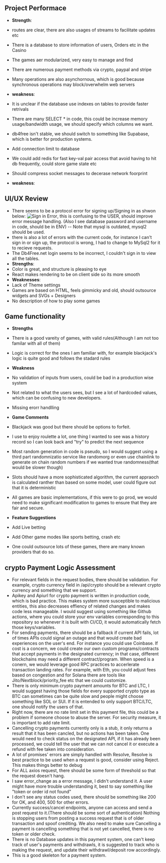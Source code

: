 ## Project Performace
+ **Strength**:
+ routes are clear, there are also usages of streams to facilitate updates etc 
+ There is a database to store information of users, Orders etc in the Casino
+ The games aer modularized, very easy to manage and find
+ There are numerous payment methods via crypto, paypal and stripe 
+ Many operations are also asynchornous, which is good because synchronous operations may block/overwhelm web servers


+ **weakness**:
+ It is unclear if the database use indexes on tables to provide faster retrivals 
+ There are many SELECT * in code, this could be increase memory usage/bandwidth usage, we should specify which columns we want. 
+ db4free isn't stable, we should switch to something like Supabase, which is better for production systems. 
+ Add connection limit to database 
+ We could add redis for fast key-val pair access that avoid having to hit db frequently, could store game state etc 
+ Should compress socket messages to decerase network foorprint

+ **weakness**:
## UI/UX Review 
+ There seems to be a protocol error for signing up/Signing in  as shwon below: 
![Sign in Error](./error_1.png), this is confusing to the USER, should improve error message handling. (Also I see database password and username in code, should be in ENV) -- Note that mysql is outdated, mysql2 should be used. 
+ there is also a lot of errors with the current code, for instance I can't sign in or sign up, the protocol is wrong, I had to change to MySql2 for it to recieve requests. 
+ The Db4Free.net login seems to be incorrect, I couldn't sign in to view all the tables. 
+ **Strengths**: 
+ Color is great, and structure is pleasing to eye 
+ React makes rendering to be on client side so its more smooth 
+ **Weaknesses**: 
+ Lack of Theme settings 
+ Games are based on HTML, feels gimmicky and old, should outsource widgets and SVGs + Designers 
+ No description of how to play some games 


## Game functionality 
+ **Strengths**
+ There is a good vareity of games, with valid rules(Although I am not too familar with all of them)
+ Logic is correct for the ones I am familiar with, for example blackjack's logic is quite good and follows the stadard rules

+ **Weakness**
+ No validation of inputs from users, could be bad in a production wise system 
+ Not related to what the users sees, but I see a lot of hardcoded values, which can be confusing to new developers. 
+ Missing erorr handlling

+ **Game Comments**
+ Blackjack was good but there should be options to forfeit. 
+ I use to enjoy roulette a lot, one thing I wanted to see was a history record so I can look back and "try" to predict the next sequence 
+ Most random generation in code is pseudo, so I would suggest using a third part randomnizatio service like randomorg or even use chainlink to generate on chain random numbers if we wanted true randomness(that would be slower though)
+ Slots should have a more sophisticated algorithm, the current appraoch is calculated ranther than based on some model, user could figure out that it is deterministic
+ All games are basic implementations, if this were to go prod, we would need to make significant modification to games to ensure that they are fair and secure. 

+ **Feature Suggestions** 
+ Add Live betting
+ Add Other game modes like sports betting, crash etc 
+ One could outsource lots of these games, there are many known providers that do so.

## crypto Payment Logic Assessment 
+ For relevant fields in the request bodies, there should be validation. For example, crypto currency field in /api/crypto should be a relevant crypto currency and something that we support. 
+ Apikey and Apiurl for crypto payment is written in production code, which is bad practice. This makes system more susceptible to malicious entities, this also decreases effiency of related changes and makes code less manageable. I would suggest using something like Github actions, where you could store your env variables corresponding to this repository so whenever it is built with CI/CD, it would automatically fetch those keys/variables. 
+ For sending payments, there should be a fallback if current API fails, lot of times APIs could signal an outage and that would create bad experiences on the user's end. For instance you could use Coinbase. If cost is a concern, we could create our own custom programs/contracts that accept payments in the designated currency; in that case, different blockchains may need a different contract/program. When speed is a conern, we would leverage good RPC practices to accerlerate transaction landing rates. For example, with Eth, you could adjust fees based on congestion and for Solana there are tools like Jito/Nextblock/priority_fee etc that we could customize. 
+ There is only minimum crypto payment amounts for BTC and LTC, I would suggest having those fields for every supported crypto type as BTC can sometimes can be quite slow and people might choose something like SOL or SUI. If it is entended to only support BTC/LTC, one should notify the users of that. 
+ Right now, there are no rate limit set in this payment file, this could be a problem if someone choose to abuse the server. For security measure, it is important to add rate limit. 
+ Cancelling crypto payments currently only is a stub, it only returns a result that it has been cancled, but no actions has been taken. One would need to check status on the designated API, if it has already been processed, we could tell the user that we can not cancel it or execute a refund with fee taken into consideration. 
+ A lot of promises' errors are simply handled with Resolve, Resolve is best practice to be used when a request is good, consider using Reject. This makes things better to debug
+ For ALL axios request, there should be some form of threshold so that the request doesn't hang. 
+ I saw error_change as a error message, I didn't understand it. A user might have more trouble understanding it, best to say something like "token or order id not found"
+ I don't see any status codes used, there should be something like 200 for OK, and 400, 500 for other errors. 
+ Currently success/cancel endpoints, anyone can access and send a post request to it.(There should be some sort of authentication) Nothing is stopping users from posting a success request that is of older transaction and spoof crediting. We also need to make sure Cancelling a payment is cancelling something that is not yet cancelled, there is no token or older check. 
+ There is no Database updates in this payment system, one can't keep track of user's payments and withdrawls, it is suggested to track who is making the request, and update their withdrawl/deposit row accordingly. 
+ This is a good skeleton for a payment system. 